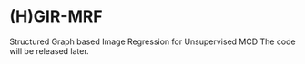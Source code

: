 # (H)GIR-MRF
Structured Graph based Image Regression for Unsupervised MCD
The code will be released later.
